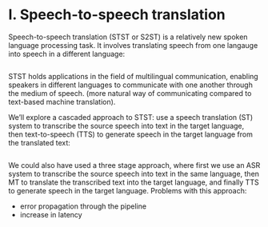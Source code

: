 # I. Speech-to-speech translation

Speech-to-speech translation (STST or S2ST) is a relatively new spoken language processing task. 
It involves translating speech from one langauge into speech in a different language:

![]()

STST holds applications in the field of multilingual communication, enabling speakers in different languages to communicate with one another through the medium of speech.
(more natural way of communicating compared to text-based machine translation).

We’ll explore a cascaded approach to STST: use a speech translation (ST) system to transcribe the source speech into text in the target language, then text-to-speech (TTS) to generate speech in the target language from the translated text:

![]()


We could also have used a three stage approach, where first we use an ASR system to transcribe the source speech into text in the same language, 
then MT to translate the transcribed text into the target language, and finally TTS to generate speech in the target language.
Problems with this approach:
- error propagation through the pipeline
- increase in latency







